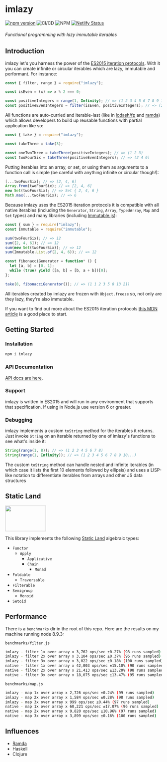 # imlazy

[![npm version](https://badge.fury.io/js/imlazy.svg)](https://badge.fury.io/js/imlazy)
![CI/CD](https://github.com/benji6/imlazy/workflows/CI/CD/badge.svg)
![NPM](https://img.shields.io/npm/l/imlazy)
[![Netlify Status](https://api.netlify.com/api/v1/badges/f5f3984d-617b-418a-9c5b-8881aceb7adb/deploy-status)](https://app.netlify.com/sites/imlazy/deploys)

###### Functional programming with lazy immutable iterables

## Introduction

imlazy let's you harness the power of the [ES2015 iteration protocols](https://developer.mozilla.org/en-US/docs/Web/JavaScript/Reference/Iteration_protocols). With it you can create infinite or circular iterables which are lazy, immutable and performant. For instance:

```js
const { filter, range } = require("imlazy");

const isEven = (x) => x % 2 === 0;

const positiveIntegers = range(1, Infinity); // => (1 2 3 4 5 6 7 8 9 10...)
const positiveEvenIntegers = filter(isEven, positiveIntegers); // => (2 4 6 8 10 12 14 16 18 20...)
```

All functions are auto-curried and iterable-last (like in [lodash/fp](https://github.com/lodash/lodash/wiki/FP-Guide) and [ramda](http://ramdajs.com/)) which allows developers to build up reusable functions with partial application like so:

```js
const { take } = require("imlazy");

const takeThree = take(3);

const oneTwoThree = takeThree(positiveIntegers); // => (1 2 3)
const twoFourSix = takeThree(positiveEvenIntegers); // => (2 4 6)
```

Putting iterables into an array, or set, or using them as arguments to a function call is simple (be careful with anything infinite or circular though!):

```js
[...twoFourSix]; // => [2, 4, 6]
Array.from(twoFourSix); // => [2, 4, 6]
new Set(twoFourSix); // => Set { 2, 4, 6 }
Math.max(...twoFourSix); // => 6
```

Because imlazy uses the ES2015 iteration protocols it is compatible with all native iterables (including the `Generator`, `String`, `Array`, `TypedArray`, `Map` and `Set` types) and many libraries (including [Immutable.js](https://github.com/facebook/immutable-js)):

```js
const { sum } = require("imlazy");
const Immutable = require("immutable");

sum(twoFourSix); // => 12
sum([2, 4, 6]); // => 12
sum(new Set(twoFourSix)); // => 12
sum(Immutable.List.of(2, 4, 6)); // => 12

const fibonacciGenerator = function* () {
  let [a, b] = [0, 1];
  while (true) yield ([a, b] = [b, a + b])[0];
};

take(8, fibonacciGenerator()); // => (1 1 2 3 5 8 13 21)
```

All iterables created by imlazy are frozen with `Object.freeze` so, not only are they lazy, they're also immutable.

If you want to find out more about the ES2015 iteration protocols [this MDN article](https://developer.mozilla.org/en-US/docs/Web/JavaScript/Reference/Iteration_protocols) is a good place to start.

## Getting Started

### Installation

```sh
npm i imlazy
```

### API Documentation

[API docs are here](https://imlazy.netlify.com).

### Support

imlazy is written in ES2015 and will run in any environment that supports that specification. If using in Node.js use version 6 or greater.

### Debugging

imlazy implements a custom `toString` method for the iterables it returns. Just invoke `String` on an iterable returned by one of imlazy's functions to see what's inside it:

```js
String(range(1, 8)); // => (1 2 3 4 5 6 7 8)
String(range(1, Infinity)); // => (1 2 3 4 5 6 7 8 9 10...)
```

The custom `toString` method can handle nested and infinite iterables (in which case it lists the first 10 elements followed by ellipsis) and uses a LISP-like notation to differentiate iterables from arrays and other JS data structures

## Static Land

<a href="https://github.com/rpominov/static-land"><img width="131" height="82" src="https://raw.githubusercontent.com/rpominov/static-land/master/logo/logo.png" /></a>

This library implements the following [Static Land](https://github.com/rpominov/static-land) algebraic types:

- `Functor`
  - `Apply`
    - `Applicative`
    - `Chain`
      - `Monad`
- `Foldable`
  - `Traversable`
- `Filterable`
- `Semigroup`
  - `Monoid`
- `Setoid`

## Performance

There is a `benchmarks` dir in the root of this repo. Here are the results on my machine running node 8.9.3:

`benchmarks/filter.js`

```sh
imlazy - filter 1x over array x 3,762 ops/sec ±0.27% (98 runs sampled)
imlazy - filter 2x over array x 3,104 ops/sec ±0.37% (96 runs sampled)
imlazy - filter 3x over array x 3,022 ops/sec ±0.18% (100 runs sampled)
native - filter 1x over array x 42,003 ops/sec ±15.10% (90 runs sampled)
native - filter 2x over array x 21,413 ops/sec ±13.20% (98 runs sampled)
native - filter 3x over array x 18,075 ops/sec ±13.47% (95 runs sampled)
```

`benchmarks/map.js`

```sh
imlazy - map 1x over array x 2,726 ops/sec ±0.24% (99 runs sampled)
imlazy - map 2x over array x 1,584 ops/sec ±0.28% (98 runs sampled)
imlazy - map 3x over array x 999 ops/sec ±0.44% (97 runs sampled)
native - map 1x over array x 60,221 ops/sec ±17.07% (96 runs sampled)
native - map 2x over array x 9,820 ops/sec ±10.96% (97 runs sampled)
native - map 3x over array x 3,899 ops/sec ±0.16% (100 runs sampled)
```

## Influences

- [Ramda](https://github.com/ramda/ramda)
- Haskell
- Clojure

